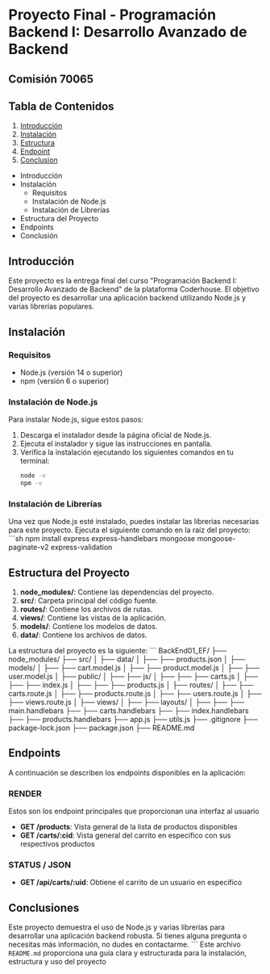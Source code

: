 # Proyecto Final - Programación Backend I: Desarrollo Avanzado de Backend

## Comisión 70065

## Tabla de Contenidos
1. [Introducción](#instroducción)
2. [Instalación](#instalación)
3. [Estructura](#estructura-del-proyecto)
4. [Endpoint](#endpoints)
5. [Conclusion](#conclusion)

- Introducción
- Instalación
  - Requisitos
  - Instalación de Node.js
  - Instalación de Librerías
- Estructura del Proyecto
- Endpoints
- Conclusión

## Introducción
Este proyecto es la entrega final del curso "Programación Backend I: Desarrollo Avanzado de Backend" de la plataforma Coderhouse. El objetivo del proyecto es desarrollar una aplicación backend utilizando Node.js y varias librerías populares.

## Instalación

### Requisitos
- Node.js (versión 14 o superior)
- npm (versión 6 o superior)

### Instalación de Node.js
Para instalar Node.js, sigue estos pasos:

1. Descarga el instalador desde la página oficial de Node.js.
2. Ejecuta el instalador y sigue las instrucciones en pantalla.
3. Verifica la instalación ejecutando los siguientes comandos en tu terminal:
   ```bash
   node -v
   npm -v

### Instalación de Librerías
Una vez que Node.js esté instalado, puedes instalar las librerías necesarias para este proyecto. Ejecuta el siguiente comando en la raíz del proyecto:
    ```sh
    npm install express express-handlebars mongoose mongoose-paginate-v2 express-validation

## Estructura del Proyecto
1. **node_modules/**: Contiene las dependencias del proyecto.
2. **src/**: Carpeta principal del código fuente.
3. **routes/**: Contiene los archivos de rutas.
4. **views/**: Contiene las vistas de la aplicación.
5. **models/**: Contiene los modelos de datos.
6. **data/**: Contiene los archivos de datos.

La estructura del proyecto es la siguiente:
    ```
    BackEnd01_EF/
    ├── node_modules/
    ├── src/
    │   ├── data/
    │   ├── ├── products.json
    │   ├── models/
    │   ├── ├── cart.model.js
    │   ├── ├── product.model.js
    │   ├── ├── user.model.js
    │   ├── public/
    │   ├── ├── js/
    │   ├── ├── ├── carts.js
    │   ├── ├── ├── index.js
    │   ├── ├── ├── products.js
    │   ├── routes/
    │   ├── ├── carts.route.js
    │   ├── ├── products.route.js
    │   ├── ├── users.route.js
    │   ├── ├── views.route.js
    │   ├── views/
    │   ├── ├── layouts/
    │   ├── ├── ├── main.handlebars
    ├── ├── carts.handlebars
    ├── ├── index.handlebars
    ├── ├── products.handlebars
    ├── app.js
    ├── utils.js
    ├── .gitignore
    ├── package-lock.json
    ├── package.json
    ├── README.md

## Endpoints
A continuación se describen los endpoints disponibles en la aplicación:

### RENDER
Estos son los endpoint principales que proporcionan una interfaz al usuario
- **GET /products**: Vista general de la lista de productos disponibles
- **GET /carts/:cid**: Vista general del carrito en especifico con sus respectivos productos

### STATUS / JSON
- **GET /api/carts/:uid**: Obtiene el carrito de un usuario en especifico


## Conclusiones
Este proyecto demuestra el uso de Node.js y varias librerías para desarrollar una aplicación backend robusta. Si tienes alguna pregunta o necesitas más información, no dudes en contactarme.
    ```
    Este archivo `README.md` proporciona una guía clara y estructurada para la instalación, estructura y uso del proyecto